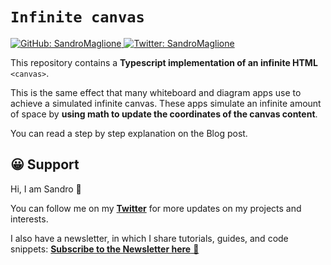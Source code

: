 # `Infinite canvas`
<p>
  <a href="https://github.com/SandroMaglione">
    <img alt="GitHub: SandroMaglione" src="https://img.shields.io/github/followers/SandroMaglione?label=Follow&style=social" target="_blank" />
  </a>
  <a href="https://twitter.com/SandroMaglione">
    <img alt="Twitter: SandroMaglione" src="https://img.shields.io/twitter/follow/SandroMaglione.svg?style=social" target="_blank" />
  </a>
</p>

This repository contains a **Typescript implementation of an infinite HTML** `<canvas>`.

This is the same effect that many whiteboard and diagram apps use to achieve a simulated infinite canvas. These apps simulate an infinite amount of space by **using math to update the coordinates of the canvas content**.

You can read a step by step explanation on the Blog post.

## 😀 Support
Hi, I am Sandro 👋

You can follow me on my [**Twitter**](https://twitter.com/SandroMaglione) for more updates on my projects and interests.

I also have a newsletter, in which I share tutorials, guides, and code snippets: [**Subscribe to the Newsletter here** 📧](https://www.sandromaglione.com/newsletter)